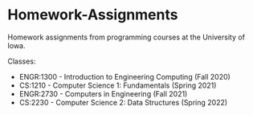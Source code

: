 # Homework-Assignments

Homework assignments from programming courses at the University of Iowa.

Classes:
 - ENGR:1300 - Introduction to Engineering Computing (Fall 2020)
 - CS:1210 - Computer Science 1: Fundamentals (Spring 2021)
 - ENGR:2730 - Computers in Engineering (Fall 2021)
 - CS:2230 - Computer Science 2: Data Structures (Spring 2022)
